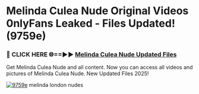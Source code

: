 # Melinda Culea Nude Original Videos 0nlyFans Leaked - Files Updated! (9759e)

<h3>🔴 CLICK HERE 🌐==►► <a href="https://tinyurl.com/5h6xmrr3" rel="nofollow">Melinda Culea Nude Updated Files</a></h3>

Get Melinda Culea Nude and all content. Now you can access all videos and pictures of Melinda Culea Nude. New Updated Files 2025!

[![9759e](https://i.imgur.com/KVD873Z.gif)](https://tinyurl.com/5h6xmrr3)
melinda london nudes